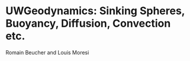 # UWGeodynamics: Sinking Spheres, Buoyancy, Diffusion, Convection etc.

Romain Beucher and Louis Moresi
